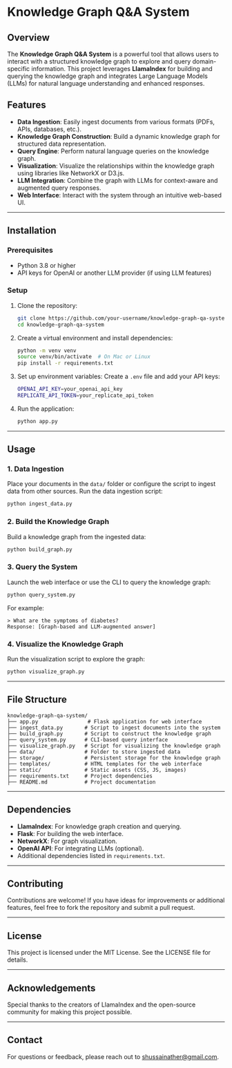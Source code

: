# Knowledge Graph Q&A System

## Overview
The **Knowledge Graph Q&A System** is a powerful tool that allows users to interact with a structured knowledge graph to explore and query domain-specific information. This project leverages **LlamaIndex** for building and querying the knowledge graph and integrates Large Language Models (LLMs) for natural language understanding and enhanced responses.

## Features
- **Data Ingestion**: Easily ingest documents from various formats (PDFs, APIs, databases, etc.).
- **Knowledge Graph Construction**: Build a dynamic knowledge graph for structured data representation.
- **Query Engine**: Perform natural language queries on the knowledge graph.
- **Visualization**: Visualize the relationships within the knowledge graph using libraries like NetworkX or D3.js.
- **LLM Integration**: Combine the graph with LLMs for context-aware and augmented query responses.
- **Web Interface**: Interact with the system through an intuitive web-based UI.

---

## Installation

### Prerequisites
- Python 3.8 or higher
- API keys for OpenAI or another LLM provider (if using LLM features)

### Setup
1. Clone the repository:
   ```bash
   git clone https://github.com/your-username/knowledge-graph-qa-system.git
   cd knowledge-graph-qa-system
   ```

2. Create a virtual environment and install dependencies:
   ```bash
   python -m venv venv
   source venv/bin/activate  # On Mac or Linux
   pip install -r requirements.txt
   ```

3. Set up environment variables:
   Create a `.env` file and add your API keys:
   ```bash
   OPENAI_API_KEY=your_openai_api_key
   REPLICATE_API_TOKEN=your_replicate_api_token
   ```

4. Run the application:
   ```bash
   python app.py
   ```

---

## Usage

### 1. Data Ingestion
Place your documents in the `data/` folder or configure the script to ingest data from other sources. Run the data ingestion script:
```bash
python ingest_data.py
```

### 2. Build the Knowledge Graph
Build a knowledge graph from the ingested data:
```bash
python build_graph.py
```

### 3. Query the System
Launch the web interface or use the CLI to query the knowledge graph:
```bash
python query_system.py
```
For example:
```
> What are the symptoms of diabetes?
Response: [Graph-based and LLM-augmented answer]
```

### 4. Visualize the Knowledge Graph
Run the visualization script to explore the graph:
```bash
python visualize_graph.py
```

---

## File Structure
```
knowledge-graph-qa-system/
├── app.py                # Flask application for web interface
├── ingest_data.py       # Script to ingest documents into the system
├── build_graph.py       # Script to construct the knowledge graph
├── query_system.py      # CLI-based query interface
├── visualize_graph.py   # Script for visualizing the knowledge graph
├── data/                # Folder to store ingested data
├── storage/             # Persistent storage for the knowledge graph
├── templates/           # HTML templates for the web interface
├── static/              # Static assets (CSS, JS, images)
├── requirements.txt     # Project dependencies
├── README.md            # Project documentation
```

---

## Dependencies
- **LlamaIndex**: For knowledge graph creation and querying.
- **Flask**: For building the web interface.
- **NetworkX**: For graph visualization.
- **OpenAI API**: For integrating LLMs (optional).
- Additional dependencies listed in `requirements.txt`.

---

## Contributing
Contributions are welcome! If you have ideas for improvements or additional features, feel free to fork the repository and submit a pull request.

---

## License
This project is licensed under the MIT License. See the LICENSE file for details.

---

## Acknowledgements
Special thanks to the creators of LlamaIndex and the open-source community for making this project possible.

---

## Contact
For questions or feedback, please reach out to [shussainather@gmail.com](mailto:shussainather@gmail.com).


